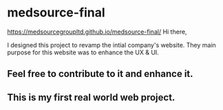 # medsource-final
https://medsourcegroupltd.github.io/medsource-final/
Hi there,

I designed this project to revamp the intial company's website. They main purpose for this website was to enhance the UX & UI.


## Feel free to contribute to it and enhance it.

## This is my first real world web project.


